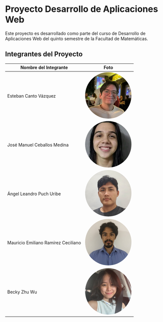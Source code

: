 # Proyecto Desarrollo de Aplicaciones Web

Este proyecto es desarrollado como parte del curso de Desarrollo de Aplicaciones Web del quinto semestre de la Facultad de Matemáticas. 

## Integrantes del Proyecto

| Nombre del Integrante | Foto |
|----------------------|------|
| Esteban Canto Vázquez | <img src="assets/Esteban.jpeg" alt="Esteban" width="150" height="150" style="border-radius: 50%; object-fit: cover;"> |
| José Manuel Ceballos Medina | <img src="assets/Jose.jpeg" alt="José" width="150" height="150" style="border-radius: 50%; object-fit: cover;"> |
| Ángel Leandro Puch Uribe | <img src="assets/Angel.jpeg" alt="Ángel" width="150" height="150" style="border-radius: 50%; object-fit: cover;"> |
| Mauricio Emiliano Ramírez Ceciliano | <img src="assets/Mauricio.jpeg" alt="Mauricio" width="150" height="150" style="border-radius: 50%; object-fit: cover;"> |
| Becky Zhu Wu | <img src="assets/Becky.jpeg" alt="Becky" width="150" height="150" style="border-radius: 50%; object-fit: cover;"> |


